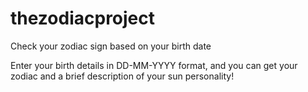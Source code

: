 # thezodiacproject
Check your zodiac sign based on your birth date

Enter your birth details in DD-MM-YYYY format, and you can get your zodiac and a brief description of your sun personality!
